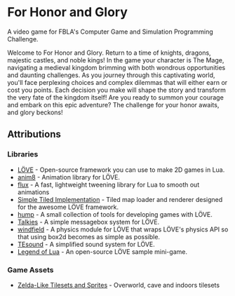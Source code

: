 # For Honor and Glory
A video game for FBLA's Computer Game and Simulation Programming Challenge.

Welcome to For Honor and Glory. Return to a time of knights, dragons, majestic castles, and noble kings! In the  game your character is The Mage, navigating a medieval kingdom brimming with both wondrous opportunities and daunting challenges. As you journey through this captivating world, you'll face perplexing choices and complex dilemmas that will either earn or cost you points. Each decision you make will shape the story and transform the very fate of the kingdom itself! Are you ready to summon your courage and embark on this epic adventure? The challenge for your honor awaits, and glory beckons!

## Attributions

### Libraries
- [LÖVE](https://www.love2d.org/) -  Open-source framework you can use to make 2D games in Lua.
- [anim8](https://github.com/kikito/anim8) - Animation library for LÖVE.
- [flux](https://github.com/rxi/flux) - A fast, lightweight tweening library for Lua to smooth out animations
- [Simple Tiled Implementation](https://github.com/karai17/Simple-Tiled-Implementation) - Tiled map loader and renderer designed for the awesome LÖVE framework.
- [hump](https://github.com/vrld/hump) - A small collection of tools for developing games with LÖVE.
- [Talkies](https://github.com/tanema/talkies) - A simple messagebox system for LÖVE.
- [windfield](https://github.com/a327ex/windfield) - A physics module for LÖVE that wraps LÖVE's physics API so that using box2d becomes as simple as possible.
- [TEsound](https://github.com/drhayes/TESound) - A simplified sound system for LÖVE.
- [Legend of Lua](https://github.com/challacade/legend-of-lua) - An open-source LÖVE sample mini-game. 

### Game Assets
- [Zelda-Like Tilesets and Sprites](https://opengameart.org/content/zelda-like-tilesets-and-sprites) - Overworld, cave and indoors tilesets

